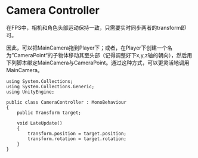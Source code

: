 # Camera Controller

在FPS中，相机和角色头部运动保持一致，只需要实时同步两者的transform即可。

因此，可以把MainCamera拖到Player下；或者，在Player下创建一个名为”CameraPoint“的子物体移动其至头部（记得调整好下x,y,z轴的朝向），然后用下列脚本绑定MainCamera与CameraPoint。通过这种方式，可以更灵活地调用MainCamera。

```
using System.Collections;
using System.Collections.Generic;
using UnityEngine;

public class CameraController : MonoBehaviour
{
    public Transform target;

    void LateUpdate()
    {
        transform.position = target.position;
        transform.rotation = target.rotation;
    }
}

```
